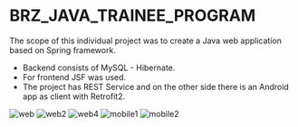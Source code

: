 # BRZ_JAVA_TRAINEE_PROGRAM
The scope of this individual project was to create a Java web application based on Spring framework. 
- Backend consists of MySQL - Hibernate. 
- For frontend JSF was used. 
- The project has REST Service and on the other side there is an Android app as client with Retrofit2.

![web](https://user-images.githubusercontent.com/23049871/59330851-e4328080-8cf2-11e9-8bce-6b21022e20a5.png)
![web2](https://user-images.githubusercontent.com/23049871/59330881-f6142380-8cf2-11e9-8eee-981de06578e2.png)
![web4](https://user-images.githubusercontent.com/23049871/59331095-599e5100-8cf3-11e9-935a-c9d36e3db817.PNG)
![mobile1](https://user-images.githubusercontent.com/23049871/59331099-5b681480-8cf3-11e9-941c-b7ff5b68c772.PNG)
![mobile2](https://user-images.githubusercontent.com/23049871/59331101-5d31d800-8cf3-11e9-8c43-3643530618fd.PNG)
